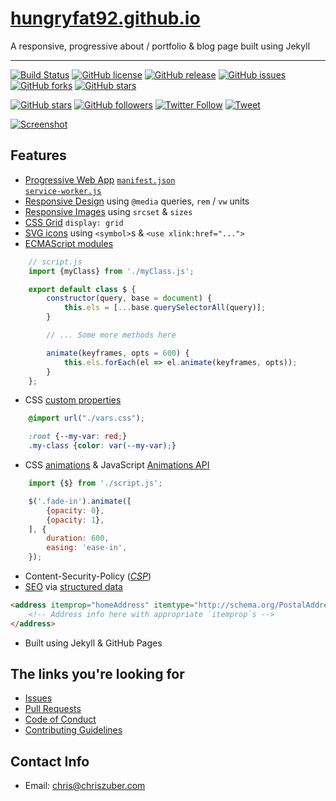 # [hungryfat92.github.io](https://hungryfat92.github.io)

A responsive, progressive about / portfolio & blog page built using Jekyll

- - -
[![Build Status](https://travis-ci.org/hungryfat92/hungryfat92.github.io.svg?branch=master)](https://travis-ci.org/hungryfat92/hungryfat92.github.io)
[![GitHub license](https://img.shields.io/badge/license-GPL3-blue.svg)](https://raw.githubusercontent.com/hungryfat92/hungryfat92.github.io/master/LICENSE)
[![GitHub release](https://img.shields.io/github/release/hungryfat92/hungryfat92.github.io.svg)](https://github.com/hungryfat92/hungryfat92.github.io/releases)
[![GitHub issues](https://img.shields.io/github/issues/hungryfat92/hungryfat92.github.io.svg)](https://github.com/hungryfat92/hungryfat92.github.io/issues)
[![GitHub forks](https://img.shields.io/github/forks/hungryfat92/hungryfat92.github.io.svg)](https://github.com/hungryfat92/hungryfat92.github.io/network)
[![GitHub stars](https://img.shields.io/github/stars/hungryfat92/hungryfat92.github.io.svg)](https://github.com/hungryfat92/hungryfat92.github.io/stargazers)

[![GitHub stars](https://img.shields.io/github/stars/hungryfat92/hungryfat92.github.io.svg?style=social&label=Star)](https://github.com/hungryfat92/hungryfat92.github.io#fork-destination-box)
[![GitHub followers](https://img.shields.io/github/followers/hungryfat92.svg?style=social&label=Follow)](https://github.com/hungryfat92)
[![Twitter Follow](https://img.shields.io/twitter/follow/hungryfat92.svg?style=social&label=Follow)](https://twitter.com/hungryfat92)
[![Tweet](https://img.shields.io/twitter/url/https/github.com/hungryfat92/hungryfat92.github.io.svg?style=social)](https://twitter.com/intent/tweet?text=Wow:&url=https%3A%2F%2Fhungryfat92.github.io%2F)

[![Screenshot](https://i.imgur.com/edvCPWB.png)](https://hungryfat92.github.io)

## Features
- [Progressive Web App](https://developer.mozilla.org/en-US/Apps/Progressive)
[`manifest.json`](https://github.com/hungryfat92/hungryfat92.github.io/manifest.json)  
[`service-worker.js`](https://github.com/hungryfat92/hungryfat92.github.io/service-worker.js)
- [Responsive Design](https://developer.mozilla.org/en-US/Apps/Progressive/Responsive) using `@media` queries, `rem` / `vw` units
- [Responsive Images](https://developer.mozilla.org/en-US/docs/Learn/HTML/Multimedia_and_embedding/Responsive_images)
using `srcset` & `sizes`
- [CSS Grid](https://developer.mozilla.org/en-US/docs/Web/CSS/CSS_Grid_Layout)
`display: grid`
- [SVG icons](https://css-tricks.com/svg-sprites-use-better-icon-fonts/) using
`<symbol>`s & `<use xlink:href="...">`
- [ECMAScript modules](https://hacks.mozilla.org/2015/08/es6-in-depth-modules/)
```javascript
	// script.js
	import {myClass} from './myClass.js';

	export default class $ {
		constructor(query, base = document) {
			this.els = [...base.querySelectorAll(query)];
		}

		// ... Some more methods here

		animate(keyframes, opts = 600) {
			this.els.forEach(el => el.animate(keyframes, opts));
		}
	};
```

- CSS [custom properties](https://developer.mozilla.org/en-US/docs/Web/CSS/--*)
```css
	@import url("./vars.css");

	:root {--my-var: red;}
	.my-class {color: var(--my-var);}
```
- CSS [animations](https://developer.mozilla.org/en-US/docs/Web/CSS/CSS_Animations)
& JavaScript [Animations API](https://developer.mozilla.org/en-US/docs/Web/API/Element/animate)
```javascript
	import {$} from './script.js';

	$('.fade-in').animate([
		{opacity: 0},
		{opacity: 1},
	], {
		duration: 600,
		easing: 'ease-in',
	});
```
- Content-Security-Policy ([*CSP*](https://developer.mozilla.org/en-US/docs/Web/HTTP/Headers/Content-Security-Policy))
- [SEO](https://search.google.com/structured-data/testing-tool#url=https%3A%2F%2Fhungryfat92.github.io)
via [structured data](https://schema.org/)

```html
<address itemprop="homeAddress" itemtype="http://schema.org/PostalAddress" itemscope>
	<!-- Address info here with appropriate `itemprop`s -->
</address>
```
- Built using Jekyll & GitHub Pages

## The links you're looking for
- [Issues](https://github.com/hungryfat92/hungryfat92.github.io/issues)
- [Pull Requests](https://github.com/hungryfat92/hungryfat92.github.io/pulls)
- [Code of Conduct](./docs/CODE_OF_CONDUCT.md)
- [Contributing Guidelines](./docs/CONTRIBUTING.md)

## Contact Info
- Email: [chris@chriszuber.com](mailto:chris@chriszuber.com)
